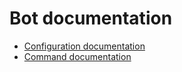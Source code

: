 # Bot documentation

- [Configuration documentation](configuration.md)
- [Command documentation](commands.md)
